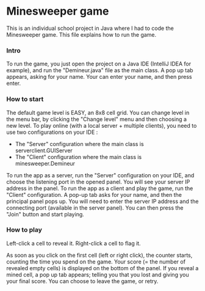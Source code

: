# Minesweeper game
This is an individual school project in Java where I had to code the Minesweeper game. This file explains how to run the game.

### Intro
To run the game, you just open the project on a Java IDE (IntelliJ IDEA for example), and run the "Demineur.java" file as the main class.
A pop up tab appears, asking for your name. Your can enter your name, and then press enter.

### How to start
The default game level is EASY, an 8x8 cell grid. You can change level in the menu bar, by clicking the "Change level" menu and then choosing a new level.
To play online (with a local server + multiple clients), you need to use two configurations on your IDE :
  - The "Server" configuration where the main class is serverclient.GUIServer
  - The "Client" configuration where the main class is minesweeper.Demineur

To run the app as a server, run the "Server" configuration on your IDE, and choose the listening port in the opened panel. You will see your server IP address in the panel.
To run the app as a client and play the game, run the "Client" configuration. A pop-up tab asks for your name, and then the principal panel pops up. You will need to enter the server IP address and the connecting port (available in the server panel). You can then press the "Join" button and start playing.

### How to play
Left-click a cell to reveal it.
Right-click a cell to flag it.

As soon as you click on the first cell (left or right click), the counter starts, counting the time you spend on the game. Your score (= the number of revealed empty cells) is displayed on the bottom of the panel.
If you reveal a mined cell, a pop up tab appears; telling you that you lost and giving you your final score. You can choose to leave the game, or retry.

